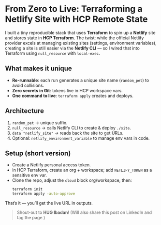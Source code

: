 # From Zero to Live: Terraforming a Netlify Site with HCP Remote State

I built a tiny reproducible stack that uses **Terraform** to spin up a **Netlify** site and stores state in **HCP Terraform**. The twist: while the official Netlify provider excels at managing existing sites (settings, environment variables), creating a site is still easier via the **Netlify CLI** — so I wired that into Terraform using `null_resource` with `local-exec`.

## What makes it unique
- **Re-runnable**: each run generates a unique site name (`random_pet`) to avoid collisions.
- **Zero secrets in Git**: tokens live in HCP workspace vars.
- **One command to live**: `terraform apply` creates and deploys.

## Architecture
1. `random_pet` → unique suffix.
2. `null_resource` → calls Netlify CLI to create & deploy `./site`.
3. `data "netlify_site"` → reads back the site to get URLs.
4. Optional: `netlify_environment_variable` to manage env vars in code.

## Setup (short version)
- Create a Netlify personal access token.
- In HCP Terraform, create an org + workspace; add `NETLIFY_TOKEN` as a sensitive env var.
- Clone the repo, adjust the `cloud` block org/workspace, then:
  ```bash
  terraform init
  terraform apply -auto-approve
  ```

That’s it — you’ll get the live URL in outputs.

> Shout-out to **HUG Ibadan**! (Will also share this post on LinkedIn and tag the page.)

